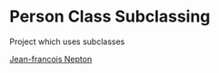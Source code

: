 # Person Class Subclassing

 Project which uses subclasses

 [Jean-francois Nepton](http://sqasolution.com)
